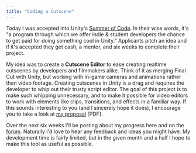 ```yaml
---
title: "Coding a Cutscene"
---
```


Today I was accepted into Unity's [Summer of Code](http://www.unity3d.com/usc/). In their wise words, it's "a program through which we offer indie & student developers the chance to get paid for doing something cool in Unity." Applicants pitch an idea and if it's accepted they get cash, a mentor, and six weeks to complete their project.

My idea was to create a **Cutscene Editor** to ease creating realtime cutscenes by developers and filmmakers alike. Think of it as merging Final Cut with Unity, but working with in-game cameras and animations rather than video footage. Creating cutscenes in Unity is a drag and requires the developer to whip out their trusty script editor. The goal of this project is to make such whipping unnecessary, and to make it possible for video editors to work with elements like clips, transitions, and effects in a familiar way. If this sounds interesting to you (and I sincerely hope it does), I encourage you to take a look at [my proposal](/files/usc-proposal.pdf) [PDF].

Over the next six weeks I'll be posting about my progress here and on the [forum](http://forum.unity3d.com/). Naturally I'd love to hear any feedback and ideas you might have. My development time is fairly limited, but in the given month and a half I hope to make this tool as useful as possible.
